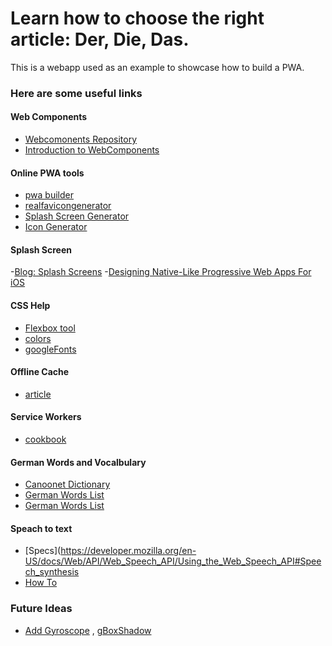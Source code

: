 # Learn how to choose the right article: Der, Die, Das.

This is a webapp used as an example to showcase how to build a PWA.

### Here are some useful links


#### Web Components

- [Webcomonents Repository](https://www.webcomponents.org/)
- [Introduction to WebComponents](https://dev.to/thepassle/web-components-from-zero-to-hero-4n4m)

#### Online PWA tools

- [pwa builder](https://www.pwabuilder.com/)
- [realfavicongenerator](https://realfavicongenerator.net/)
- [Splash Screen Generator](https://appsco.pe/developer/splash-screens)
- [Icon Generator](https://www.svgrepo.com/svg/7671/brainstorm)

#### Splash Screen

-[Blog: Splash Screens](https://itnext.io/pwa-splash-screen-and-icon-generator-a74ebb8a130)
-[Designing Native-Like Progressive Web Apps For iOS](https://medium.com/appscope/designing-native-like-progressive-web-apps-for-ios-1b3cdda1d0e8)


#### CSS Help

- [Flexbox tool](https://the-echoplex.net/flexyboxes/)
- [colors](https://coolors.co/1a535c-4ecdc4-f7fff7-ff6b6b-ffe66d)
- [googleFonts](https://fonts.google.com/)

#### Offline Cache
- [article](https://www.monterail.com/blog/pwa-working-offline)

#### Service Workers

- [cookbook](https://serviceworke.rs/)

#### German Words and Vocalbulary

- [Canoonet Dictionary](http://www.canoonet.eu/index.html)
- [German Words List](https://ankiweb.net/shared/info/1386119660)
- [German Words List](https://ankiweb.net/shared/info/1586166030)

#### Speach to text
- [Specs](https://developer.mozilla.org/en-US/docs/Web/API/Web_Speech_API/Using_the_Web_Speech_API#Speech_synthesis
- [How To](https://flaviocopes.com/speech-synthesis-api/)

### Future Ideas

-  [Add Gyroscope](https://github.com/dorukeker/gyronorm.js/) , [gBoxShadow](https://github.com/Gigacore/gBoxShadow/blob/master/gBoxShadow.js)